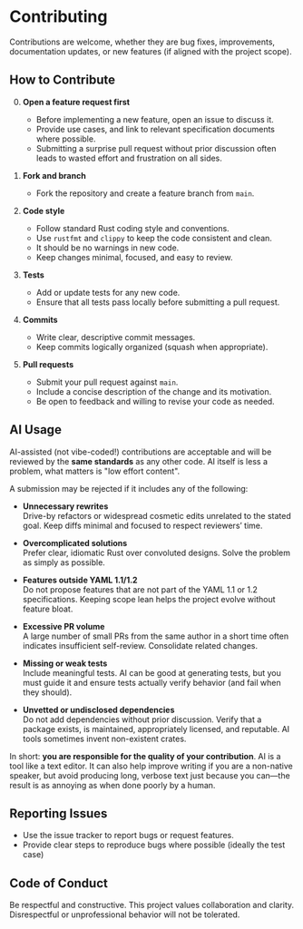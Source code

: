 # Contributing

Contributions are welcome, whether they are bug fixes, improvements, documentation updates, or new features (if aligned with the project scope).

## How to Contribute

0. **Open a feature request first**
    - Before implementing a new feature, open an issue to discuss it.
    - Provide use cases, and link to relevant specification documents where possible.
    - Submitting a surprise pull request without prior discussion often leads to wasted effort and frustration on all sides.

1. **Fork and branch**
    - Fork the repository and create a feature branch from `main`.

2. **Code style**
    - Follow standard Rust coding style and conventions.
    - Use `rustfmt` and `clippy` to keep the code consistent and clean.
    - It should be no warnings in new code.
    - Keep changes minimal, focused, and easy to review.

3. **Tests**
    - Add or update tests for any new code.
    - Ensure that all tests pass locally before submitting a pull request.

4. **Commits**
    - Write clear, descriptive commit messages.
    - Keep commits logically organized (squash when appropriate).

5. **Pull requests**
    - Submit your pull request against `main`.
    - Include a concise description of the change and its motivation.
    - Be open to feedback and willing to revise your code as needed.


## AI Usage

AI-assisted (not vibe-coded!) contributions are acceptable and will be reviewed by the **same standards** as any other code. AI itself is less a problem, what matters is "low effort content".

A submission may be rejected if it includes any of the following:

- **Unnecessary rewrites**  
  Drive-by refactors or widespread cosmetic edits unrelated to the stated goal. Keep diffs minimal and focused to respect reviewers’ time.

- **Overcomplicated solutions**  
  Prefer clear, idiomatic Rust over convoluted designs. Solve the problem as simply as possible.

- **Features outside YAML 1.1/1.2**  
  Do not propose features that are not part of the YAML 1.1 or 1.2 specifications. Keeping scope lean helps the project evolve without feature bloat.

- **Excessive PR volume**  
  A large number of small PRs from the same author in a short time often indicates insufficient self-review. Consolidate related changes.

- **Missing or weak tests**  
  Include meaningful tests. AI can be good at generating tests, but you must guide it and ensure tests actually verify behavior (and fail when they should).

- **Unvetted or undisclosed dependencies**  
  Do not add dependencies without prior discussion. Verify that a package exists, is maintained, appropriately licensed, and reputable. AI tools sometimes invent non-existent crates.

In short: **you are responsible for the quality of your contribution**. AI is a tool like a text editor. It can also help improve writing if you are a non-native speaker, but avoid producing long, verbose text just because you can—the result is as annoying as when done poorly by a human.


## Reporting Issues

- Use the issue tracker to report bugs or request features.
- Provide clear steps to reproduce bugs where possible (ideally the test case)

## Code of Conduct

Be respectful and constructive. This project values collaboration and clarity. Disrespectful or unprofessional behavior will not be tolerated.
